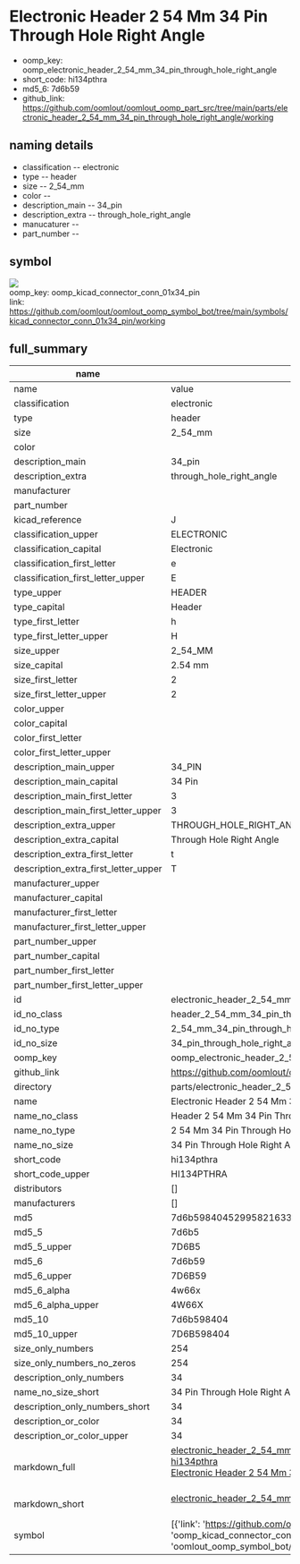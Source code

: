 # Electronic Header 2 54 Mm 34 Pin Through Hole Right Angle

  
* oomp_key: oomp_electronic_header_2_54_mm_34_pin_through_hole_right_angle 
* short_code: hi134pthra
* md5_6: 7d6b59  
* github_link: https://github.com/oomlout/oomlout_oomp_part_src/tree/main/parts/electronic_header_2_54_mm_34_pin_through_hole_right_angle/working  
## naming details
* classification -- electronic
* type -- header
* size -- 2_54_mm
* color -- 
* description_main -- 34_pin
* description_extra -- through_hole_right_angle
* manucaturer -- 
* part_number -- 



## symbol

![](symbol/{index}}/working/working_600.png)  
oomp_key: oomp_kicad_connector_conn_01x34_pin  
link: https://github.com/oomlout/oomlout_oomp_symbol_bot/tree/main/symbols/kicad_connector_conn_01x34_pin/working  


## full_summary
| name | value | 
| --- | --- | 
| name | value | 
| classification | electronic | 
| type | header | 
| size | 2_54_mm | 
| color |  | 
| description_main | 34_pin | 
| description_extra | through_hole_right_angle | 
| manufacturer |  | 
| part_number |  | 
| kicad_reference | J | 
| classification_upper | ELECTRONIC | 
| classification_capital | Electronic | 
| classification_first_letter | e | 
| classification_first_letter_upper | E | 
| type_upper | HEADER | 
| type_capital | Header | 
| type_first_letter | h | 
| type_first_letter_upper | H | 
| size_upper | 2_54_MM | 
| size_capital | 2.54 mm | 
| size_first_letter | 2 | 
| size_first_letter_upper | 2 | 
| color_upper |  | 
| color_capital |  | 
| color_first_letter |  | 
| color_first_letter_upper |  | 
| description_main_upper | 34_PIN | 
| description_main_capital | 34 Pin | 
| description_main_first_letter | 3 | 
| description_main_first_letter_upper | 3 | 
| description_extra_upper | THROUGH_HOLE_RIGHT_ANGLE | 
| description_extra_capital | Through Hole Right Angle | 
| description_extra_first_letter | t | 
| description_extra_first_letter_upper | T | 
| manufacturer_upper |  | 
| manufacturer_capital |  | 
| manufacturer_first_letter |  | 
| manufacturer_first_letter_upper |  | 
| part_number_upper |  | 
| part_number_capital |  | 
| part_number_first_letter |  | 
| part_number_first_letter_upper |  | 
| id | electronic_header_2_54_mm_34_pin_through_hole_right_angle | 
| id_no_class | header_2_54_mm_34_pin_through_hole_right_angle | 
| id_no_type | 2_54_mm_34_pin_through_hole_right_angle | 
| id_no_size | 34_pin_through_hole_right_angle | 
| oomp_key | oomp_electronic_header_2_54_mm_34_pin_through_hole_right_angle | 
| github_link | https://github.com/oomlout/oomlout_oomp_part_src/tree/main/parts/electronic_header_2_54_mm_34_pin_through_hole_right_angle/working | 
| directory | parts/electronic_header_2_54_mm_34_pin_through_hole_right_angle | 
| name | Electronic Header 2 54 Mm 34 Pin Through Hole Right Angle | 
| name_no_class | Header 2 54 Mm 34 Pin Through Hole Right Angle | 
| name_no_type | 2 54 Mm 34 Pin Through Hole Right Angle | 
| name_no_size | 34 Pin Through Hole Right Angle | 
| short_code | hi134pthra | 
| short_code_upper | HI134PTHRA | 
| distributors | [] | 
| manufacturers | [] | 
| md5 | 7d6b59840452995821633d2eed921151 | 
| md5_5 | 7d6b5 | 
| md5_5_upper | 7D6B5 | 
| md5_6 | 7d6b59 | 
| md5_6_upper | 7D6B59 | 
| md5_6_alpha | 4w66x | 
| md5_6_alpha_upper | 4W66X | 
| md5_10 | 7d6b598404 | 
| md5_10_upper | 7D6B598404 | 
| size_only_numbers | 254 | 
| size_only_numbers_no_zeros | 254 | 
| description_only_numbers | 34 | 
| name_no_size_short | 34 Pin Through Hole Right Angle | 
| description_only_numbers_short | 34 | 
| description_or_color | 34 | 
| description_or_color_upper | 34 | 
| markdown_full | [electronic_header_2_54_mm_34_pin_through_hole_right_angle](https://github.com/oomlout/oomlout_oomp_part_src/tree/main/parts/electronic_header_2_54_mm_34_pin_through_hole_right_angle/working)<br>[hi134pthra](https://github.com/oomlout/oomlout_oomp_part_src/tree/main/parts/electronic_header_2_54_mm_34_pin_through_hole_right_angle/working)<br>[Electronic Header 2 54 Mm 34 Pin Through Hole Right Angle](https://github.com/oomlout/oomlout_oomp_part_src/tree/main/parts/electronic_header_2_54_mm_34_pin_through_hole_right_angle/working)<br><br> | 
| markdown_short | [electronic_header_2_54_mm_34_pin_through_hole_right_angle](https://github.com/oomlout/oomlout_oomp_part_src/tree/main/parts/electronic_header_2_54_mm_34_pin_through_hole_right_angle/working)<br><br> | 
| symbol | [{'link': 'https://github.com/oomlout/oomlout_oomp_symbol_bot/tree/main/symbols/kicad_connector_conn_01x34_pin', 'oomp_key': 'oomp_kicad_connector_conn_01x34_pin', 'directory': 'oomlout_oomp_symbol_bot/symbols/kicad_connector_conn_01x34_pin//working/working.kicad_sym', 'index': 0}] | 
